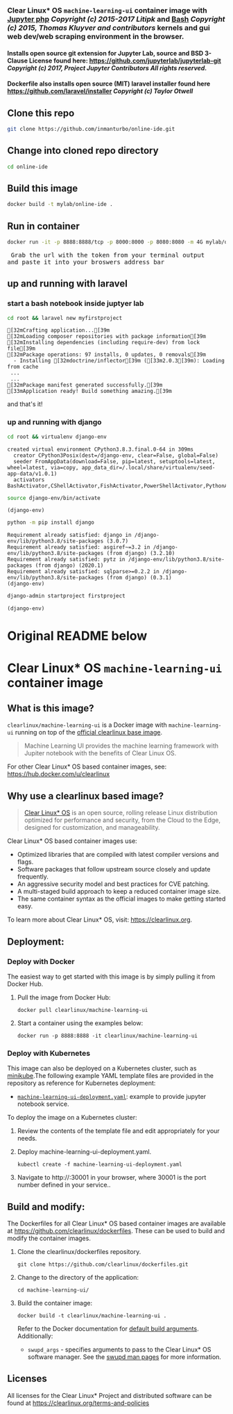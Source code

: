 ### Clear Linux* OS `machine-learning-ui` container image with [Jupyter php](https://litipk.github.io/Jupyter-PHP-Installer/) *Copyright (c) 2015-2017 Litipk* and [Bash](https://github.com/takluyver/bash_kernel) *Copyright (c) 2015, Thomas Kluyver and contributors*  kernels and gui web dev/web scraping environment in the browser. 

#### Installs open source git extension for Jupyter Lab, source and BSD 3-Clause License found here: https://github.com/jupyterlab/jupyterlab-git *Copyright (c) 2017, Project Jupyter Contributors All rights reserved.*
#### Dockerfile also installs open source (MIT) laravel installer found here https://github.com/laravel/installer *Copyright (c) Taylor Otwell*

## Clone this repo

```bash
git clone https://github.com/inmanturbo/online-ide.git
```

## Change into cloned repo directory
```bash
cd online-ide
```
## Build this image
```bash
docker build -t mylab/online-ide .
```
## Run in container
```bash
docker run -it -p 8888:8888/tcp -p 8000:8000 -p 8080:8080 -m 4G mylab/online-ide
```
<pre> Grab the url with the token from your terminal output 
and paste it into your broswers address bar </pre>

## up and running with laravel
### start a bash notebook inside juptyer lab

```bash
cd root && laravel new myfirstproject
```

    [32mCrafting application...[39m
    [32mLoading composer repositories with package information[39m
    [32mInstalling dependencies (including require-dev) from lock file[39m
    [32mPackage operations: 97 installs, 0 updates, 0 removals[39m
      - Installing [32mdoctrine/inflector[39m ([33m2.0.3[39m): Loading from cache
     ...
     ...
    [32mPackage manifest generated successfully.[39m
    [33mApplication ready! Build something amazing.[39m


and that's it!

### up and running with django
```bash
cd root && virtualenv django-env
```

    created virtual environment CPython3.8.3.final.0-64 in 309ms
      creator CPython3Posix(dest=/django-env, clear=False, global=False)
      seeder FromAppData(download=False, pip=latest, setuptools=latest, wheel=latest, via=copy, app_data_dir=/.local/share/virtualenv/seed-app-data/v1.0.1)
      activators BashActivator,CShellActivator,FishActivator,PowerShellActivator,PythonActivator,XonshActivator



```bash
source django-env/bin/activate
```

    (django-env) 


```bash
python -m pip install django
```

    Requirement already satisfied: django in /django-env/lib/python3.8/site-packages (3.0.7)
    Requirement already satisfied: asgiref~=3.2 in /django-env/lib/python3.8/site-packages (from django) (3.2.10)
    Requirement already satisfied: pytz in /django-env/lib/python3.8/site-packages (from django) (2020.1)
    Requirement already satisfied: sqlparse>=0.2.2 in /django-env/lib/python3.8/site-packages (from django) (0.3.1)
    (django-env) 


```bash
django-admin startproject firstproject
```

    (django-env) 



# Original README below

# Clear Linux* OS `machine-learning-ui` container image

<!-- Required -->
## What is this image?

`clearlinux/machine-learning-ui` is a Docker image with `machine-learning-ui` running on top of the
[official clearlinux base image](https://hub.docker.com/_/clearlinux). 

<!-- application introduction -->
> Machine Learning UI provides the machine learning framework with Jupiter notebook with the 
> benefits of Clear Linux OS.

For other Clear Linux* OS
based container images, see: https://hub.docker.com/u/clearlinux

## Why use a clearlinux based image?

<!-- CL introduction -->
> [Clear Linux* OS](https://clearlinux.org/) is an open source, rolling release
> Linux distribution optimized for performance and security, from the Cloud to
> the Edge, designed for customization, and manageability.

Clear Linux* OS based container images use:
* Optimized libraries that are compiled with latest compiler versions and
  flags.
* Software packages that follow upstream source closely and update frequently.
* An aggressive security model and best practices for CVE patching.
* A multi-staged build approach to keep a reduced container image size.
* The same container syntax as the official images to make getting started
  easy. 

To learn more about Clear Linux* OS, visit: https://clearlinux.org.

<!-- Required -->
## Deployment:

### Deploy with Docker
The easiest way to get started with this image is by simply pulling it from
Docker Hub. 

1. Pull the image from Docker Hub: 
    ```
    docker pull clearlinux/machine-learning-ui
    ```

2. Start a container using the examples below:

    ```
    docker run -p 8888:8888 -it clearlinux/machine-learning-ui
    ```
    
<!-- Optional -->
### Deploy with Kubernetes
This image can also be deployed on a Kubernetes cluster, such as
[minikube](https://kubernetes.io/docs/setup/learning-environment/minikube/).The
following example YAML template files are provided in the repository as
reference for Kubernetes deployment:

   * [`machine-learning-ui-deployment.yaml`](https://github.com/clearlinux/dockerfiles/blob/master/machine-learning-ui/machine-learning-ui-deployment.yaml):
     example to provide jupyter notebook service.

To deploy the image on a Kubernetes cluster:

1. Review the contents of the template file and edit appropriately for your needs.

2. Deploy machine-learning-ui-deployment.yaml.
    ```
    kubectl create -f machine-learning-ui-deployment.yaml
    ```

3. Navigate to http://<nodeip>:30001 in your browser, where 30001 is the port number defined in your service..

<!-- Required -->
## Build and modify:

The Dockerfiles for all Clear Linux* OS based container images are available at
https://github.com/clearlinux/dockerfiles. These can be used to build and
modify the container images.

1. Clone the clearlinux/dockerfiles repository.
    ```
    git clone https://github.com/clearlinux/dockerfiles.git
    ```

2. Change to the directory of the application:
    ```
    cd machine-learning-ui/
    ```

3. Build the container image:
    ```
    docker build -t clearlinux/machine-learning-ui .
    ```

   Refer to the Docker documentation for [default build arguments](https://docs.docker.com/engine/reference/builder/#arg).
   Additionally:
   
   - `swupd_args` - specifies arguments to pass to the Clear Linux* OS software
     manager. See the [swupd man pages](https://github.com/clearlinux/swupd-client/blob/master/docs/swupd.1.rst#options)
     for more information.

<!-- Required -->
## Licenses

All licenses for the Clear Linux* Project and distributed software can be found
at https://clearlinux.org/terms-and-policies
